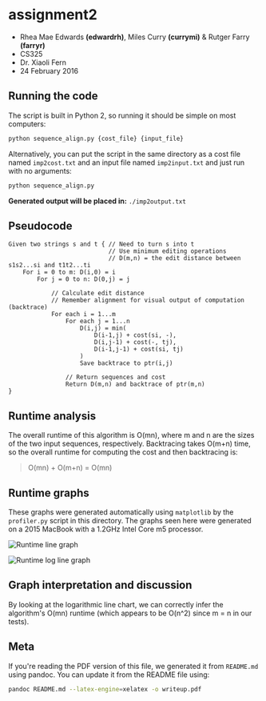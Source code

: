 # assignment2
- Rhea Mae Edwards **(edwardrh)**, Miles Curry **(currymi)** & Rutger Farry **(farryr)**
- CS325
- Dr. Xiaoli Fern
- 24 February 2016

## Running the code
The script is built in Python 2, so running it should be simple on most computers:
```bash
python sequence_align.py {cost_file} {input_file}
```

Alternatively, you can put the script in the same directory as a cost file named `imp2cost.txt` and an input file named `imp2input.txt` and just run with no arguments:
```bash
python sequence_align.py
```

**Generated output will be placed in:** `./imp2output.txt`

## Pseudocode
```
Given two strings s and t { // Need to turn s into t
                            // Use minimum editing operations 
                            // D(m,n) = the edit distance between s1s2...si and t1t2...ti
    For i = 0 to m: D(i,0) = i
        For j = 0 to n: D(0,j) = j

            // Calculate edit distance
            // Remember alignment for visual output of computation (backtrace)
            For each i = 1...m
                For each j = 1...n
                    D(i,j) = min(
                        D(i-1,j) + cost(si, -),
                        D(i,j-1) + cost(-, tj),
                        D(i-1,j-1) + cost(si, tj)
                    )
                    Save backtrace to ptr(i,j)

                // Return sequences and cost
                Return D(m,n) and backtrace of ptr(m,n)
}
```

## Runtime analysis
The overall runtime of this algorithm is O(mn), where m and n are the sizes of the two input sequences, respectively. Backtracing takes O(m+n) time, so the overall runtime for computing the cost and then backtracing is:

> O(mn) + O(m+n) = O(mn)

## Runtime graphs
These graphs were generated automatically using `matplotlib` by the `profiler.py` script in this directory. The graphs seen here were generated on a 2015 MacBook with a 1.2GHz Intel Core m5 processor.

![Runtime line graph](docs/line_plot.png)

![Runtime log line graph](docs/log_line_plot.png)

## Graph interpretation and discussion
By looking at the logarithmic line chart, we can correctly infer the algorithm's O(mn) runtime (which appears to be O(n^2) since m = n in our tests).

## Meta
If you're reading the PDF version of this file, we generated it from `README.md` using pandoc. You can update it from the README file using:
```bash
pandoc README.md --latex-engine=xelatex -o writeup.pdf
```
